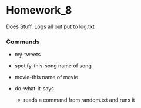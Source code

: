 # Homework_8
Does Stuff. Logs all out put to log.txt

### Commands

* my-tweets

* spotify-this-song name of song

* movie-this name of movie

* do-what-it-says
  * reads a command from random.txt and runs it
